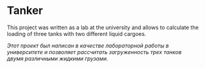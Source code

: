 # Tanker
This project was written as a lab at the university and allows to calculate the loading of three tanks with two different liquid cargoes.

*Этот проект был написан в качестве лабораторной работы в университете и позволяет раcсчитать загруженность трех танков двумя различными жидкими грузами.*
